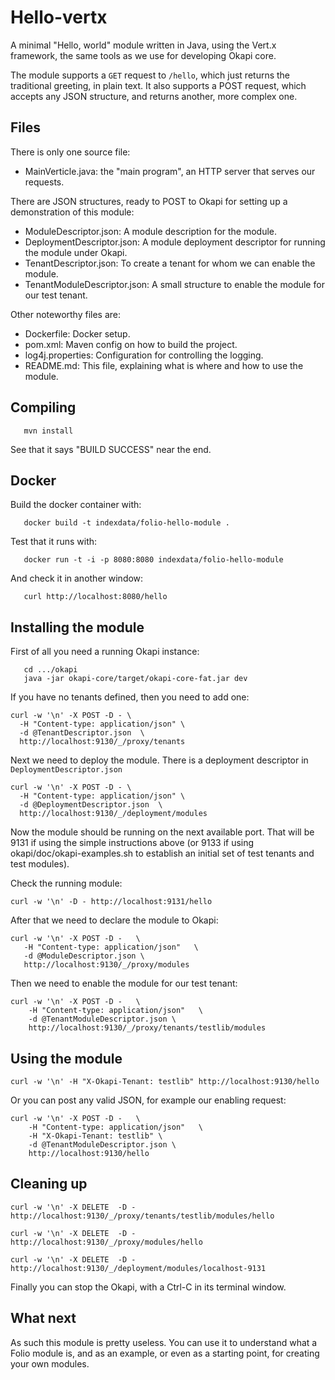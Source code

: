 # Hello-vertx

A minimal "Hello, world" module written in Java, using the Vert.x framework,
the same tools as we use for developing Okapi core.

The module supports a `GET` request to `/hello`, which just returns the
traditional greeting, in plain text. It also supports a POST request,
which accepts any JSON structure, and returns another, more complex one.

## Files

There is only one source file:

 - MainVerticle.java: the "main program", an HTTP server that serves
   our requests.

There are JSON structures, ready to POST to Okapi for setting up a demonstration
of this module:

 - ModuleDescriptor.json: A module description for the module.
 - DeploymentDescriptor.json: A module deployment descriptor for running the module under Okapi.
 - TenantDescriptor.json: To create a tenant for whom we can enable the module.
 - TenantModuleDescriptor.json: A small structure to enable the module for our test tenant.

Other noteworthy files are:

 - Dockerfile: Docker setup.
 - pom.xml: Maven config on how to build the project.
 - log4j.properties: Configuration for controlling the logging.
 - README.md: This file, explaining what is where and how to use the module.

## Compiling

```
   mvn install
```

See that it says "BUILD SUCCESS" near the end.

## Docker

Build the docker container with:

```
   docker build -t indexdata/folio-hello-module .
```

Test that it runs with:

```
   docker run -t -i -p 8080:8080 indexdata/folio-hello-module
```

And check it in another window:

```
   curl http://localhost:8080/hello
```

## Installing the module

First of all you need a running Okapi instance:

```
   cd .../okapi
   java -jar okapi-core/target/okapi-core-fat.jar dev
```

If you have no tenants defined, then you need to add one:

```
curl -w '\n' -X POST -D - \
  -H "Content-type: application/json" \
  -d @TenantDescriptor.json  \
  http://localhost:9130/_/proxy/tenants
```

Next we need to deploy the module. There is a deployment descriptor in `DeploymentDescriptor.json`

```
curl -w '\n' -X POST -D - \
  -H "Content-type: application/json" \
  -d @DeploymentDescriptor.json  \
  http://localhost:9130/_/deployment/modules
```

Now the module should be running on the next available port.
That will be 9131 if using the simple instructions above (or 9133 if using
okapi/doc/okapi-examples.sh to establish an initial set of test tenants and
test modules).

Check the running module:

```
curl -w '\n' -D - http://localhost:9131/hello
```

After that we need to declare the module to Okapi:

```
curl -w '\n' -X POST -D -   \
   -H "Content-type: application/json"   \
   -d @ModuleDescriptor.json \
   http://localhost:9130/_/proxy/modules
```

Then we need to enable the module for our test tenant:

```
curl -w '\n' -X POST -D -   \
    -H "Content-type: application/json"   \
    -d @TenantModuleDescriptor.json \
    http://localhost:9130/_/proxy/tenants/testlib/modules
```

## Using the module

```
curl -w '\n' -H "X-Okapi-Tenant: testlib" http://localhost:9130/hello
```

Or you can post any valid JSON, for example our enabling request:

```
curl -w '\n' -X POST -D -   \
    -H "Content-type: application/json"   \
    -H "X-Okapi-Tenant: testlib" \
    -d @TenantModuleDescriptor.json \
    http://localhost:9130/hello
```

## Cleaning up

```
curl -w '\n' -X DELETE  -D -    http://localhost:9130/_/proxy/tenants/testlib/modules/hello

curl -w '\n' -X DELETE  -D -    http://localhost:9130/_/proxy/modules/hello

curl -w '\n' -X DELETE  -D -    http://localhost:9130/_/deployment/modules/localhost-9131
```

Finally you can stop the Okapi, with a Ctrl-C in its terminal window.


## What next

As such this module is pretty useless. You can use it to understand what a Folio
module is, and as an example, or even as a starting point, for creating your own
modules.
